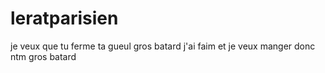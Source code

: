 # leratparisien

je veux que tu ferme ta gueul gros batard
j'ai faim
et je veux manger
donc ntm gros batard
